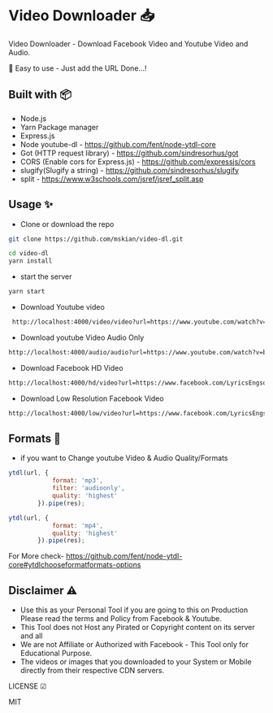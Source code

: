 # Video Downloader 📥

Video Downloader - Download Facebook Video and Youtube Video and Audio.  

🤖 Easy to use - Just add the URL Done...!  

## Built with 📦

- Node.js
- Yarn Package manager
- Express.js
- Node youtube-dl - <https://github.com/fent/node-ytdl-core>
- Got (HTTP request library) - <https://github.com/sindresorhus/got>
- CORS (Enable cors for Express.js) - <https://github.com/expressjs/cors>
- slugify(Slugify a string) - <https://github.com/sindresorhus/slugify>
- split - <https://www.w3schools.com/jsref/jsref_split.asp>

## Usage ✨

- Clone or download the repo

```sh
git clone https://github.com/mskian/video-dl.git
```

```sh
cd video-dl
yarn install
```

- start the server

```sh
yarn start
```

- Download Youtube video

```html
 http://localhost:4000/video/video?url=https://www.youtube.com/watch?v=bKDdT_nyP54
```

- Download youtube Video Audio Only

```html
http://localhost:4000/audio/audio?url=https://www.youtube.com/watch?v=bKDdT_nyP54
```

- Download Facebook HD Video

```html
http://localhost:4000/hd/video?url=https://www.facebook.com/LyricsEngsongs/videos/321854395918041/
```

- Download Low Resolution Facebook Video

```html
http://localhost:4000/low/video?url=https://www.facebook.com/LyricsEngsongs/videos/321854395918041/
```

## Formats 📼

- if you want to Change youtube Video & Audio Quality/Formats

```js
ytdl(url, {
            format: 'mp3',
            filter: 'audioonly',
            quality: 'highest'
        }).pipe(res);
```

```js
ytdl(url, {
            format: 'mp4',
            quality: 'highest'
        }).pipe(res);
```

For More check- <https://github.com/fent/node-ytdl-core#ytdlchooseformatformats-options>

## Disclaimer ⚠

- Use this as your Personal Tool if you are going to this on Production Please read the terms and    Policy from Facebook & Youtube.
- This Tool does not Host any Pirated or Copyright content on its server and all
- We are not Affiliate or Authorized with Facebook - This Tool only for Educational Purpose.
- The videos or images that you downloaded to your System or Mobile directly from their respective CDN servers.

LICENSE ☑

MIT

